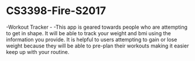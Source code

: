  # CS3398-Fire-S2017

-Workout Tracker - 
-This app is geared towards people who are attempting to get in shape. It will be able to track your weight and bmi using the information you provide. It is helpful to users attempting to gain or lose weight because they will be able to pre-plan their workouts making it easier keep up with your routine.
